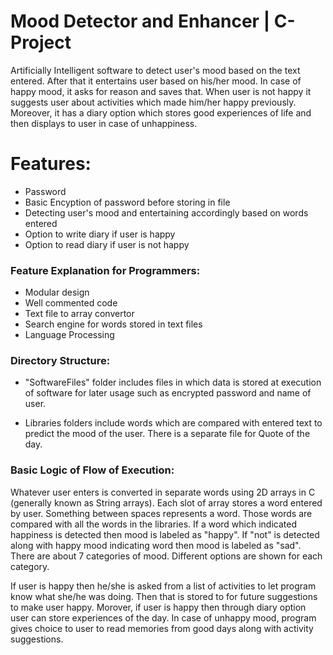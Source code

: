 # Mood Detector and Enhancer | C-Project
Artificially Intelligent software to detect user's mood based on the text entered. After that it entertains user 
based on his/her mood. In case of happy mood, it asks for reason and saves that. When user is not happy it suggests
user about activities which made him/her happy previously. Moreover, it has a diary option which stores good 
experiences of life and then displays to user in case of unhappiness.

# Features:
- Password 
- Basic Encyption of password before storing in file
- Detecting user's mood and entertaining accordingly based on words entered
- Option to write diary if user is happy
- Option to read diary if user is not happy

### Feature Explanation for Programmers:
- Modular design
- Well commented code
- Text file to array convertor
- Search engine for words stored in text files
- Language Processing


### Directory Structure:
- "SoftwareFiles" folder includes files in which data is stored at execution of software for later usage
such as encrypted password and name of user.

- Libraries folders include words which are compared with entered text to predict the mood of the user.
There is a separate file for Quote of the day.

### Basic Logic of Flow of Execution:
Whatever user enters is converted in separate words using 2D arrays in C (generally known as String arrays). Each slot of
array stores a word entered by user. Something between spaces represents a word. 
Those words are compared with all the words in the libraries. If a word which indicated happiness is detected then mood is
labeled as "happy". If "not" is detected along with happy mood indicating word then mood is labeled as "sad". There are about 7 categories of mood. Different options are shown for each category.

If user is happy then he/she is asked from a list of activities to let program know what she/he was doing. Then that is stored
to for future suggestions to make user happy.
Morover, if user is happy then through diary option user can store experiences of the day. In case of unhappy mood, program gives choice to user to read memories from good days along with activity suggestions.
